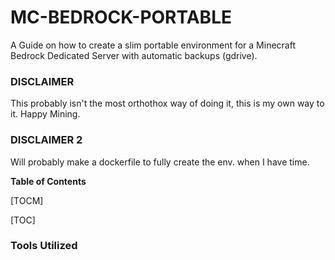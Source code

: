 # MC-BEDROCK-PORTABLE
A Guide on how to create a slim portable environment for a Minecraft Bedrock Dedicated Server with automatic backups (gdrive).

### DISCLAIMER
This probably isn't the most orthothox way of doing it, this is my own way to it. Happy Mining.

### DISCLAIMER 2
Will probably make a dockerfile to fully create the env. when I have time.

**Table of Contents**

[TOCM]

[TOC]

### Tools Utilized
